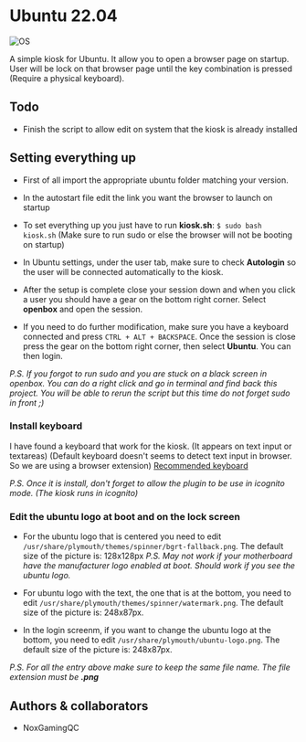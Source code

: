 # Ubuntu 22.04

<img alt="OS" src="https://img.shields.io/badge/OS-Ubuntu-orange?style=for-the-badge" />
  
A simple kiosk for Ubuntu. It allow you to open a browser page on startup. User will be lock on that browser page until the key combination is pressed (Require a physical keyboard).

## Todo

- Finish the script to allow edit on system that the kiosk is already installed

## Setting everything up

- First of all import the appropriate ubuntu folder matching your version.

- In the autostart file edit the link you want the browser to launch on startup

- To set everything up you just have to run **kiosk.sh**: `$ sudo bash kiosk.sh` (Make sure to run sudo or else the browser will not be booting on startup)

- In Ubuntu settings, under the user tab, make sure to check **Autologin** so the user will be connected automatically to the kiosk.

- After the setup is complete close your session down and when you click a user you should have a gear on the bottom right corner. Select **openbox** and open the session.

- If you need to do further modification, make sure you have a keyboard connected and press `CTRL + ALT + BACKSPACE`. Once the session is close press the gear on the bottom right corner, then select **Ubuntu**. You can then login.

_P.S. If you forgot to run sudo and you are stuck on a black screen in openbox. You can do a right click and go in terminal and find back this project. You will be able to rerun the script but this time do not forget sudo in front ;)_

### Install keyboard

I have found a keyboard that work for the kiosk. (It appears on text input or textareas) (Default keyboard doesn't seems to detect text input in browser. So we are using a browser extension) [Recommended keyboard](https://chrome.google.com/webstore/detail/virtual-keyboard/pflmllfnnabikmfkkaddkoolinlfninn)

_P.S. Once it is install, don't forget to allow the plugin to be use in icognito mode. (The kiosk runs in icognito)_

### Edit the ubuntu logo at boot and on the lock screen

- For the ubuntu logo that is centered you need to edit `/usr/share/plymouth/themes/spinner/bgrt-fallback.png`. The default size of the picture is: 128x128px
  _P.S. May not work if your motherboard have the manufacturer logo enabled at boot. Should work if you see the ubuntu logo._

- For ubuntu logo with the text, the one that is at the bottom, you need to edit `/usr/share/plymouth/themes/spinner/watermark.png`. The default size of the picture is: 248x87px.

- In the login screenm, if you want to change the ubuntu logo at the bottom, you need to edit `/usr/share/plymouth/ubuntu-logo.png`. The default size of the picture is: 248x87px.

_P.S. For all the entry above make sure to keep the same file name. The file extension must be **.png**_

## Authors & collaborators

- NoxGamingQC
